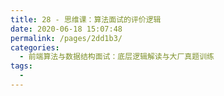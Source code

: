 ```yaml
---
title: 28 - 思维课：算法面试的评价逻辑
date: 2020-06-18 15:07:48
permalink: /pages/2dd1b3/
categories:
  - 前端算法与数据结构面试：底层逻辑解读与大厂真题训练
tags:
  - 
---
```

